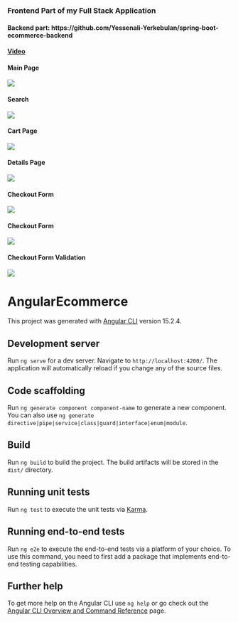 <h3>Frontend Part of my Full Stack Application</h3>
<h4>Backend part: https://github.com/Yessenali-Yerkebulan/spring-boot-ecommerce-backend</h4>
<h4><a href="https://youtu.be/_8HYbOavfpM">Video</a></h4>
<h4>Main Page</h4>
<img src="https://github.com/Yessenali-Yerkebulan/angular-ecommerce-frontend/assets/113698340/43e83fd8-7cdf-46fa-95cf-67844e81ea4a">
<h4>Search</h4>
<img src="https://github.com/Yessenali-Yerkebulan/angular-ecommerce-frontend/assets/113698340/50855406-7f59-44a0-a6d1-0bd42c02641a">
<h4>Cart Page</h4>
<img src="https://github.com/Yessenali-Yerkebulan/angular-ecommerce-frontend/assets/113698340/078f5956-d57e-4465-9056-c878c10b97e9">
<h4>Details Page</h4>
<img src="https://github.com/Yessenali-Yerkebulan/angular-ecommerce-frontend/assets/113698340/c5c1aec4-6d81-4882-afab-0b52ddfa6352">
<h4>Checkout Form</h4>
<img src="https://github.com/Yessenali-Yerkebulan/angular-ecommerce-frontend/assets/113698340/314dc131-bd70-47b3-a0f9-14e5b35f95e4">
<h4>Checkout Form</h4>
<img src="https://github.com/Yessenali-Yerkebulan/angular-ecommerce-frontend/assets/113698340/36ea4d9e-7703-4eed-8d77-41166469e150">
<h4>Checkout Form Validation</h4>
<img src="https://github.com/Yessenali-Yerkebulan/angular-ecommerce-frontend/assets/113698340/437cf3bd-1cd2-4a51-9af5-e576df71d25a">

# AngularEcommerce

This project was generated with [Angular CLI](https://github.com/angular/angular-cli) version 15.2.4.

## Development server

Run `ng serve` for a dev server. Navigate to `http://localhost:4200/`. The application will automatically reload if you change any of the source files.

## Code scaffolding

Run `ng generate component component-name` to generate a new component. You can also use `ng generate directive|pipe|service|class|guard|interface|enum|module`.

## Build

Run `ng build` to build the project. The build artifacts will be stored in the `dist/` directory.

## Running unit tests

Run `ng test` to execute the unit tests via [Karma](https://karma-runner.github.io).

## Running end-to-end tests

Run `ng e2e` to execute the end-to-end tests via a platform of your choice. To use this command, you need to first add a package that implements end-to-end testing capabilities.

## Further help

To get more help on the Angular CLI use `ng help` or go check out the [Angular CLI Overview and Command Reference](https://angular.io/cli) page.
